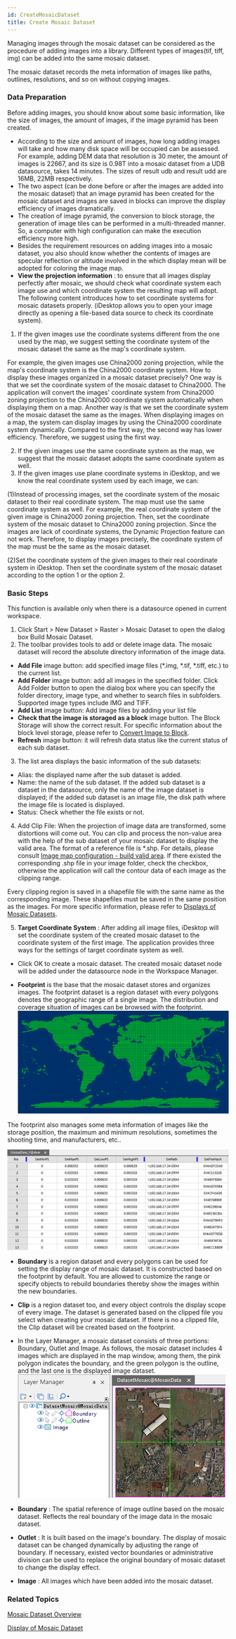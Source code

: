 ```yaml
---
id: CreateMosaicDataset
title: Create Mosaic Dataset
---
```

Managing images through the mosaic dataset can be considered as the procedure of adding images into a library. Different types of images(tif, tiff, img) can be added into the same mosaic dataset.

The mosaic dataset records the meta information of images like paths, outlines, resolutions, and so on without copying images.

###  Data Preparation

Before adding images, you should know about some basic information, like the size of images, the amount of images, if the image pyramid has been created.

* According to the size and amount of images, how long adding images will take and how many disk space will be occupied can be assessed. For example, adding DEM data that resolution is 30 meter, the amount of images is 22667, and its size is 0.98T into a mosaic dataset from a UDB datasource, takes 14 minutes. The sizes of result udb and result udd are 16MB, 22MB respectively.
* The two aspect (can be done before or after the images are added into the mosaic dataset) that an image pyramid has been created for the mosaic dataset and images are saved in blocks can improve the display efficiency of images dramatically. 
* The creation of image pyramid, the conversion to block storage, the generation of image tiles can be performed in a multi-threaded manner. So, a computer with high configuration can make the execution efficiency more high.
* Besides the requirement resources on adding images into a mosaic dataset, you also should know whether the contents of images are specular reflection or altitude involved in the which display mean will be adopted for coloring the image map.
* **View the projection information** : to ensure that all images display perfectly after mosaic, we should check what coordinate system each image use and which coordinate system the resulting map will adopt. The following content introduces how to set coordinate systems for mosaic datasets properly. (iDesktop allows you to open your image directly as opening a file-based data source to check its coordinate system).
1. If the given images use the coordinate systems different from the one used by the map, we suggest setting the coordinate system of the mosaic dataset the same as the map's coordinate system. 

For example, the given images use China2000 zoning projection, while the map's
coordinate system is the China2000 coordinate system. How to display these
images organized in a mosaic dataset precisely? One way is that we set the
coordinate system of the mosaic dataset to China2000. The application will
convert the images' coordinate system from China2000 zoning projection to the
China2000 coordinate system automatically when displaying them on a map.
Another way is that we set the coordinate system of the mosaic dataset the
same as the images. When displaying images on a map, the system can display
images by using the China2000 coordinate system dynamically. Compared to the
first way, the second way has lower efficiency. Therefore, we suggest using
the first way.

2. If the given images use the same coordinate system as the map, we suggest that the mosaic dataset adopts the same coordinate system as well.
3. If the given images use plane coordinate systems in iDesktop, and we know the real coordinate system used by each image, we can:

(1)Instead of processing images, set the coordinate system of the mosaic
dataset to their real coordinate system. The map must use the same coordinate
system as well. For example, the real coordinate system of the given image is
China2000 zoning projection. Then, set the coordinate system of the mosaic
dataset to China2000 zoning projection. Since the images are lack of
coordinate systems, the Dynamic Projection feature can not work. Therefore, to
display images precisely, the coordinate system of the map must be the same as
the mosaic dataset.

(2)Set the coordinate system of the given images to their real coordinate
system in iDesktop. Then set the coordinate system of the mosaic dataset
according to the option 1 or the option 2.

### Basic Steps

This function is available only when there is a datasource opened in current workspace.

1. Click Start > New Dataset > Raster > Mosaic Dataset to open the dialog box Build Mosaic Dataset.
2. The toolbar provides tools to add or delete image data. The mosaic dataset will record the absolute directory information of the image data. 
* **Add File** image button: add specified image files (*.img, *.tif, *.tiff, etc.) to the current list.
* **Add Folder** image button: add all images in the specified folder. Click Add Folder button to open the dialog box where you can specify the folder directory, image type, and whether to search files in subfolders. Supported image types include IMG and TIFF. 
* **Add List** image button: Add image files by adding your list file 
* **Check that the image is storaged as a block** image button. The Block Storage will show the correct result. For specific information about the block level storage, please refer to [Convert Image to Block](ImageConvertToBlock). 
* **Refresh** image button: it will refresh data status like the current status of each sub dataset.
3. The list area displays the basic information of the sub datasets: 
* Alias: the displayed name after the sub dataset is added.
* Name: the name of the sub dataset. If the added sub dataset is a dataset in the datasource, only the name of the image dataset is displayed; if the added sub dataset is an image file, the disk path where the image file is located is displayed.
* Status: Check whether the file exists or not.
4. Add Clip File: When the projection of image data are transformed, some distortions will come out. You can clip and process the non-value area with the help of the sub dataset of your mosaic dataset to display the valid area. The format of a reference file is *.shp. For details, please consult [Image map configuration - build valid area](MosaicDatasetMapConfig). If there existed the corresponding .shp file in your image folder, check the checkbox, otherwise the application will call the contour data of each image as the clipping range. 

Every clipping region is saved in a shapefile file with the same name as the
corresponding image. These shapefiles must be saved in the same position as
the images. For more specific information, please refer to [Displays of Mosaic
Datasets](MosaicDatasetView).

5. **Target Coordinate System** : After adding all image files, iDesktop will set the coordinate system of the created mosaic dataset to the coordinate system of the first image. The application provides three ways for the settings of target coordinate system as well.

* Click OK to create a mosaic dataset. The created mosaic dataset node will be added under the datasource node in the Workspace Manager.

* **Footprint** is the base that the mosaic dataset stores and organizes images. The footprint dataset is a region dataset with every polygons denotes the geographic range of a single image. The distribution and coverage situation of images can be browsed with the footprint. <br/>![](img/footprint.png)

The footprint also manages some meta information of images like the storage
position, the maximum and minimum resolutions, sometimes the shooting time,
and manufacturers, etc..

![](img/footprinttable.png)

* **Boundary** is a region dataset and every polygons can be used for setting the display range of mosaic dataset. It is constructed based on the footprint by default. You are allowed to customize the range or specify objects to rebuild boundaries thereby show the images within the new boundaries.
* **Clip** is a region dataset too, and every object controls the display scope of every image. The dataset is generated based on the clipped file you select when creating your mosaic dataset. If there is no a clipped file, the Clip dataset will be created based on the footprint. 

* In the Layer Manager, a mosaic dataset consists of three portions: Boundary, Outlet and Image. As follows, the mosaic dataset includes 4 images which are displayed in the map window, among them, the pink polygon indicates the boundary, and the green polygon is the outline, and the last one is the displayed image dataset.
![](img/MosaicImageStructure.png)

* **Boundary** : The spatial reference of image outline based on the mosaic dataset. Reflects the real boundary of the image data in the mosaic dataset.
* **Outlet** : It is built based on the image's boundary. The display of mosaic dataset can be changed dynamically by adjusting the range of boundary. If necessary, existed vector boundaries or administrative division can be used to replace the original boundary of mosaic dataset to change the display effect.
* **Image** : All images which have been added into the mosaic dataset.

### Related Topics

 [Mosaic Dataset Overview](MosaicDataset)

 [Display of Mosaic Dataset](MosaicDatasetView)
